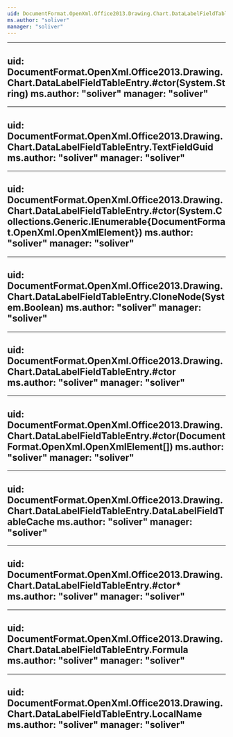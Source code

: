 ```yaml
---
uid: DocumentFormat.OpenXml.Office2013.Drawing.Chart.DataLabelFieldTableEntry
ms.author: "soliver"
manager: "soliver"
---
```


---
uid: DocumentFormat.OpenXml.Office2013.Drawing.Chart.DataLabelFieldTableEntry.#ctor(System.String)
ms.author: "soliver"
manager: "soliver"
---

---
uid: DocumentFormat.OpenXml.Office2013.Drawing.Chart.DataLabelFieldTableEntry.TextFieldGuid
ms.author: "soliver"
manager: "soliver"
---

---
uid: DocumentFormat.OpenXml.Office2013.Drawing.Chart.DataLabelFieldTableEntry.#ctor(System.Collections.Generic.IEnumerable{DocumentFormat.OpenXml.OpenXmlElement})
ms.author: "soliver"
manager: "soliver"
---

---
uid: DocumentFormat.OpenXml.Office2013.Drawing.Chart.DataLabelFieldTableEntry.CloneNode(System.Boolean)
ms.author: "soliver"
manager: "soliver"
---

---
uid: DocumentFormat.OpenXml.Office2013.Drawing.Chart.DataLabelFieldTableEntry.#ctor
ms.author: "soliver"
manager: "soliver"
---

---
uid: DocumentFormat.OpenXml.Office2013.Drawing.Chart.DataLabelFieldTableEntry.#ctor(DocumentFormat.OpenXml.OpenXmlElement[])
ms.author: "soliver"
manager: "soliver"
---

---
uid: DocumentFormat.OpenXml.Office2013.Drawing.Chart.DataLabelFieldTableEntry.DataLabelFieldTableCache
ms.author: "soliver"
manager: "soliver"
---

---
uid: DocumentFormat.OpenXml.Office2013.Drawing.Chart.DataLabelFieldTableEntry.#ctor*
ms.author: "soliver"
manager: "soliver"
---

---
uid: DocumentFormat.OpenXml.Office2013.Drawing.Chart.DataLabelFieldTableEntry.Formula
ms.author: "soliver"
manager: "soliver"
---

---
uid: DocumentFormat.OpenXml.Office2013.Drawing.Chart.DataLabelFieldTableEntry.LocalName
ms.author: "soliver"
manager: "soliver"
---
